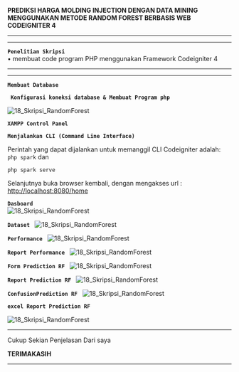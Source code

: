 **PREDIKSI HARGA MOLDING INJECTION DENGAN DATA MINING MENGGUNAKAN METODE RANDOM FOREST BERBASIS WEB CODEIGNITER 4**

<Hr>

<Hr>

**``Penelitian Skripsi``**
<br>
• membuat code program PHP menggunakan Framework Codeigniter 4
<hr>


<hr>
  
  **``Membuat Database``**
  
  
   **`` Konfigurasi koneksi database & Membuat Program php``**
  
  ![18_Skripsi_RandomForest](Gambar/00_Gambar_env.jpg)
  
   **``XAMPP Control Panel ``**
  
   **``Menjalankan CLI (Command Line Interface)``**
  
  Perintah yang dapat dijalankan untuk memanggil CLI Codeigniter adalah: 
  ``php spark`` dan 
  
  ``php spark serve``
  
   Selanjutnya buka browser kembali, dengan mengakses url : <http://localhost:8080/home>
   
 **``Dasboard ``**   
![18_Skripsi_RandomForest](Gambar/01_Gambar_dashboard.jpg)

 **``Dataset ``** 
 ![18_Skripsi_RandomForest](Gambar/02_Gambar_Dataset.jpg)
  
 **``Performance ``** 
 ![18_Skripsi_RandomForest](Gambar/03_Gambar_Performance.jpg)
 
 **``Report Performance ``** 
 ![18_Skripsi_RandomForest](Gambar/04_Gambar_ReportPerformance.jpg)
 
  **``Form Prediction RF ``** 
 ![18_Skripsi_RandomForest](Gambar/05_Gambar_PredictionRF.jpg)
 
   **``Report Prediction RF ``** 
 ![18_Skripsi_RandomForest](Gambar/06_Gambar_ReportPredictionRF.jpg)
 
 **``ConfusionPrediction RF ``** 
 ![18_Skripsi_RandomForest](Gambar/07_Gambar_ConfusionPredictionRF.jpg)
 
  **``excel Report Prediction RF ``** 
  
 ![18_Skripsi_RandomForest](Gambar/08_Gambar_excelReportPredictionRF.jpg)
 <hr>
  
  Cukup Sekian Penjelasan Dari saya
  
  **TERIMAKASIH**
<hr>